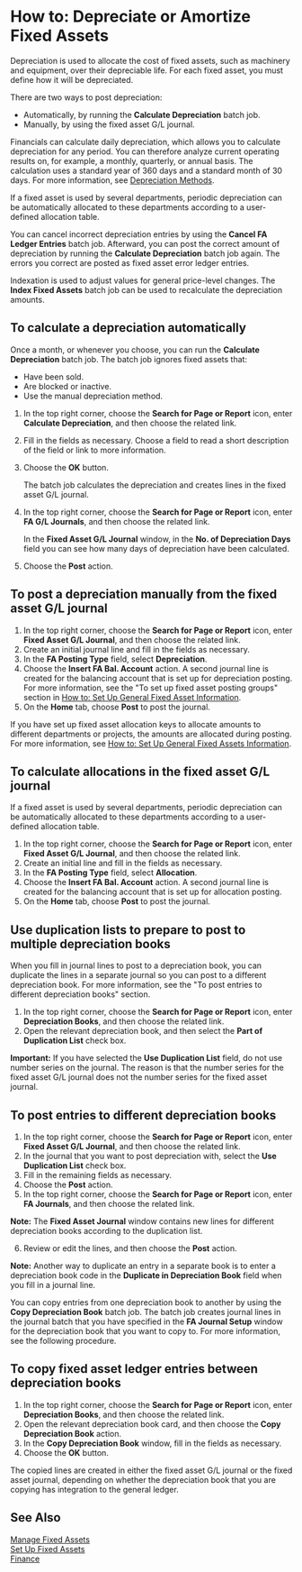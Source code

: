 <properties
                pageTitle="How to: Depreciate or Amortize Fixed Assets| Financials"
                description="Describes how to depreciate or amortize a fixed asset."
                services="project-madeira"
                documentationCenter=""
                authors="SorenGP"
/>
<tags
    ms.service="project-madeira"
    ms.topic="article"
    ms.devlang="na"
    ms.tgt_pltfrm="na"
    ms.workload="na"
    ms.date="10/28/2016"
    ms.author="SorenGP" />

# How to: Depreciate or Amortize Fixed Assets
Depreciation is used to allocate the cost of fixed assets, such as machinery and equipment, over their depreciable life. For each fixed asset, you must define how it will be depreciated.  

 There are two ways to post depreciation:  
  
- Automatically, by running the **Calculate Depreciation** batch job.  
- Manually, by using the fixed asset G/L journal.  
  
Financials can calculate daily depreciation, which allows you to calculate depreciation for any period. You can therefore analyze current operating results on, for example, a monthly, quarterly, or annual basis. The calculation uses a standard year of 360 days and a standard month of 30 days. For more information, see [Depreciation Methods](fa-depreciation-methods.md).  
  
If a fixed asset is used by several departments, periodic depreciation can be automatically allocated to these departments according to a user-defined allocation table.  
  
You can cancel incorrect depreciation entries by using the **Cancel FA Ledger Entries** batch job. Afterward, you can post the correct amount of depreciation by running the **Calculate Depreciation** batch job again. The errors you correct are posted as fixed asset error ledger entries.  
  
Indexation is used to adjust values for general price-level changes. The **Index Fixed Assets** batch job can be used to recalculate the depreciation amounts.  
  
## To calculate a depreciation automatically
Once a month, or whenever you choose, you can run the **Calculate Depreciation** batch job. The batch job ignores fixed assets that:  
  
- Have been sold.  
- Are blocked or inactive.  
- Use the manual depreciation method.  
  
1. In the top right corner, choose the **Search for Page or Report** icon, enter **Calculate Depreciation**, and then choose the related link.  
2. Fill in the fields as necessary. Choose a field to read a short description of the field or link to more information.  
3. Choose the **OK** button.  
  
    The batch job calculates the depreciation and creates lines in the fixed asset G/L journal.  
  
4. In the top right corner, choose the **Search for Page or Report** icon, enter **FA G/L Journals**, and then choose the related link.  
  
    In the **Fixed Asset G/L Journal** window, in the **No. of Depreciation Days** field you can see how many days of depreciation have been calculated.  
  
5. Choose the **Post** action.  
  
## To post a depreciation manually from the fixed asset G/L journal
1. In the top right corner, choose the **Search for Page or Report** icon, enter **Fixed Asset G/L Journal**, and then choose the related link.  
2. Create an initial journal line and fill in the fields as necessary.  
3. In the **FA Posting Type** field, select **Depreciation**.  
4. Choose the **Insert FA Bal. Account** action. A second journal line is created for the balancing account that is set up for depreciation posting. For more information, see the "To set up fixed asset posting groups" section in [How to: Set Up General Fixed Asset Information](fa-how-setup-general.md).  
5. On the **Home** tab, choose **Post** to post the journal.  
  
If you have set up fixed asset allocation keys to allocate amounts to different departments or projects, the amounts are allocated during posting. For more information, see [How to: Set Up General Fixed Assets Information](fa-how-setup-general.md).  
  
## To calculate allocations in the fixed asset G/L journal
If a fixed asset is used by several departments, periodic depreciation can be automatically allocated to these departments according to a user-defined allocation table.  
  
1. In the top right corner, choose the **Search for Page or Report** icon, enter **Fixed Asset G/L Journal**, and then choose the related link.  
2. Create an initial line and fill in the fields as necessary.
3. In the **FA Posting Type** field, select **Allocation**.  
4. Choose the **Insert FA Bal. Account** action. A second journal line is created for the balancing account that is set up for allocation posting.  
5. On the **Home** tab, choose **Post** to post the journal.  
  
## Use duplication lists to prepare to post to multiple depreciation books  
When you fill in journal lines to post to a depreciation book, you can duplicate the lines in a separate journal so you can post to a different depreciation book. For more information, see the "To post entries to different depreciation books" section.
  
1. In the top right corner, choose the **Search for Page or Report** icon, enter **Depreciation Books**, and then choose the related link.  
2. Open the relevant depreciation book, and then select the **Part of Duplication List** check box.  
  
**Important:** If you have selected the **Use Duplication List** field, do not use number series on the journal. The reason is that the number series for the fixed asset G/L journal does not the number series for the fixed asset journal.  
  
## To post entries to different depreciation books  
1. In the top right corner, choose the **Search for Page or Report** icon, enter **Fixed Asset G/L Journal**, and then choose the related link.  
2. In the journal that you want to post depreciation with, select the **Use Duplication List** check box.  
3. Fill in the remaining fields as necessary.  
4. Choose the **Post** action.  
5. In the top right corner, choose the **Search for Page or Report** icon, enter **FA Journals**, and then choose the related link.  
  
**Note:** The **Fixed Asset Journal** window contains new lines for different depreciation books according to the duplication list.  
  
6. Review or edit the lines, and then choose the **Post** action.  
  
**Note:** Another way to duplicate an entry in a separate book is to enter a depreciation book code in the **Duplicate in Depreciation Book** field when you fill in a journal line.  
  
You can copy entries from one depreciation book to another by using the **Copy Depreciation Book** batch job. The batch job creates journal lines in the journal batch that you have specified in the **FA Journal Setup** window for the depreciation book that you want to copy to. For more information, see the following procedure.  
  
## To copy fixed asset ledger entries between depreciation books  
1. In the top right corner, choose the **Search for Page or Report** icon, enter **Depreciation Books**, and then choose the related link.  
2. Open the relevant depreciation book card, and then choose the **Copy Depreciation Book** action.  
3. In the **Copy Depreciation Book** window, fill in the fields as necessary.  
4. Choose the **OK** button.  
  
The copied lines are created in either the fixed asset G/L journal or the fixed asset journal, depending on whether the depreciation book that you are copying has integration to the general ledger.  
  
## See Also  
[Manage Fixed Assets](fa-manage.md)  
[Set Up Fixed Assets](fa-setup.md)  
[Finance](finance.md) 
